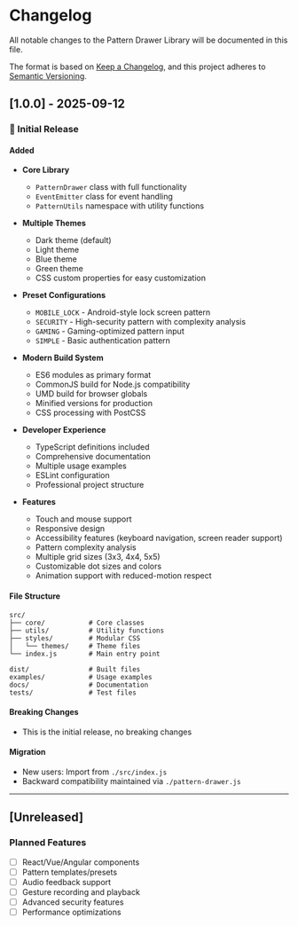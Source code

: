 # Changelog

All notable changes to the Pattern Drawer Library will be documented in this file.

The format is based on [Keep a Changelog](https://keepachangelog.com/en/1.0.0/),
and this project adheres to [Semantic Versioning](https://semver.org/spec/v2.0.0.html).

## [1.0.0] - 2025-09-12

### 🎉 Initial Release

#### Added
- **Core Library**
  - `PatternDrawer` class with full functionality
  - `EventEmitter` class for event handling
  - `PatternUtils` namespace with utility functions
  
- **Multiple Themes**
  - Dark theme (default)
  - Light theme
  - Blue theme  
  - Green theme
  - CSS custom properties for easy customization

- **Preset Configurations**
  - `MOBILE_LOCK` - Android-style lock screen pattern
  - `SECURITY` - High-security pattern with complexity analysis
  - `GAMING` - Gaming-optimized pattern input
  - `SIMPLE` - Basic authentication pattern

- **Modern Build System**
  - ES6 modules as primary format
  - CommonJS build for Node.js compatibility
  - UMD build for browser globals
  - Minified versions for production
  - CSS processing with PostCSS

- **Developer Experience**
  - TypeScript definitions included
  - Comprehensive documentation
  - Multiple usage examples
  - ESLint configuration
  - Professional project structure

- **Features**
  - Touch and mouse support
  - Responsive design
  - Accessibility features (keyboard navigation, screen reader support)
  - Pattern complexity analysis
  - Multiple grid sizes (3x3, 4x4, 5x5)
  - Customizable dot sizes and colors
  - Animation support with reduced-motion respect

#### File Structure
```
src/
├── core/           # Core classes
├── utils/          # Utility functions  
├── styles/         # Modular CSS
│   └── themes/     # Theme files
└── index.js        # Main entry point

dist/               # Built files
examples/           # Usage examples
docs/               # Documentation
tests/              # Test files
```

#### Breaking Changes
- This is the initial release, no breaking changes

#### Migration
- New users: Import from `./src/index.js`
- Backward compatibility maintained via `./pattern-drawer.js`

---

## [Unreleased]

### Planned Features
- [ ] React/Vue/Angular components
- [ ] Pattern templates/presets
- [ ] Audio feedback support
- [ ] Gesture recording and playback
- [ ] Advanced security features
- [ ] Performance optimizations